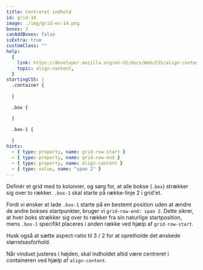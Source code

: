 ```yaml
---
title: Centreret indhold
id: grid-14
image: ./img/grid-ex-14.png
boxes: 3
canAddBoxes: false
isExtra: true
customClass: ""
help:
  {
    link: https://developer.mozilla.org/en-US/docs/Web/CSS/align-content,
    topic: align-content,
  }
startingCSS: |
  .container {
   
  }

  .box {

  }

  .box-1 {
    
  }
hints:
  - { type: property, name: grid-row-start }
  - { type: property, name: grid-row-end }
  - { type: property, name: align-content }
  - { type: value, name: "span 2" }
---
```


Definér et grid med to kolonner, og sørg for, at alle bokse (`.box`) strækker sig over to rækker. `.box-1` skal starte på række-linje 2 i grid'et.

Fordi vi ønsker at lade `.box-1` starte på en bestemt position uden at ændre de andre bokses startpunkter, bruger vi `grid-row-end: span 2`. Dette sikrer, at hver boks strækker sig over to rækker fra sin naturlige startposition, mens `.box-1` specifikt placeres i anden række ved hjælp af `grid-row-start`.

Husk også at sætte aspect-ratio til 3 / 2 for at opretholde det ønskede størrelsesforhold.

Når vinduet justeres i højden, skal indholdet altid være centreret i containeren ved hjælp af `align-content`.

